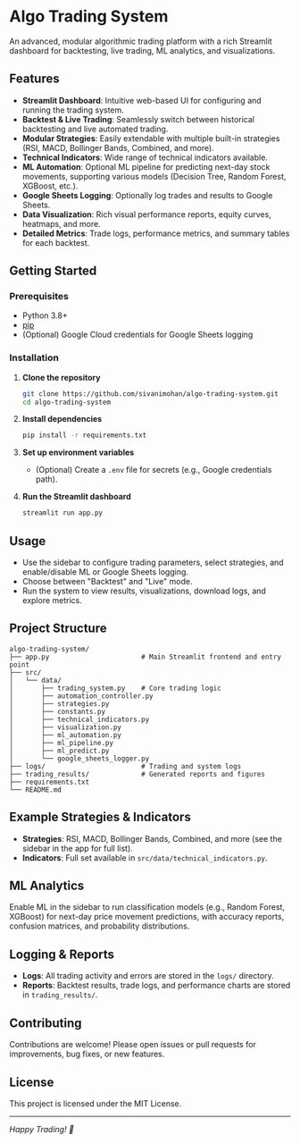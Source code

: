 # Algo Trading System

An advanced, modular algorithmic trading platform with a rich Streamlit dashboard for backtesting, live trading, ML analytics, and visualizations.

## Features

- **Streamlit Dashboard**: Intuitive web-based UI for configuring and running the trading system.
- **Backtest & Live Trading**: Seamlessly switch between historical backtesting and live automated trading.
- **Modular Strategies**: Easily extendable with multiple built-in strategies (RSI, MACD, Bollinger Bands, Combined, and more).
- **Technical Indicators**: Wide range of technical indicators available.
- **ML Automation**: Optional ML pipeline for predicting next-day stock movements, supporting various models (Decision Tree, Random Forest, XGBoost, etc.).
- **Google Sheets Logging**: Optionally log trades and results to Google Sheets.
- **Data Visualization**: Rich visual performance reports, equity curves, heatmaps, and more.
- **Detailed Metrics**: Trade logs, performance metrics, and summary tables for each backtest.

## Getting Started

### Prerequisites

- Python 3.8+
- [pip](https://pip.pypa.io/en/stable/)
- (Optional) Google Cloud credentials for Google Sheets logging

### Installation

1. **Clone the repository**
   ```bash
   git clone https://github.com/sivanimohan/algo-trading-system.git
   cd algo-trading-system
   ```

2. **Install dependencies**
   ```bash
   pip install -r requirements.txt
   ```

3. **Set up environment variables**
   - (Optional) Create a `.env` file for secrets (e.g., Google credentials path).

4. **Run the Streamlit dashboard**
   ```bash
   streamlit run app.py
   ```

## Usage

- Use the sidebar to configure trading parameters, select strategies, and enable/disable ML or Google Sheets logging.
- Choose between "Backtest" and "Live" mode.
- Run the system to view results, visualizations, download logs, and explore metrics.

## Project Structure

```
algo-trading-system/
├── app.py                       # Main Streamlit frontend and entry point
├── src/
│   └── data/
│       ├── trading_system.py    # Core trading logic
│       ├── automation_controller.py
│       ├── strategies.py
│       ├── constants.py
│       ├── technical_indicators.py
│       ├── visualization.py
│       ├── ml_automation.py
│       ├── ml_pipeline.py
│       ├── ml_predict.py
│       └── google_sheets_logger.py
├── logs/                        # Trading and system logs
├── trading_results/             # Generated reports and figures
├── requirements.txt
└── README.md
```

## Example Strategies & Indicators

- **Strategies**: RSI, MACD, Bollinger Bands, Combined, and more (see the sidebar in the app for full list).
- **Indicators**: Full set available in `src/data/technical_indicators.py`.

## ML Analytics

Enable ML in the sidebar to run classification models (e.g., Random Forest, XGBoost) for next-day price movement predictions, with accuracy reports, confusion matrices, and probability distributions.

## Logging & Reports

- **Logs**: All trading activity and errors are stored in the `logs/` directory.
- **Reports**: Backtest results, trade logs, and performance charts are stored in `trading_results/`.

## Contributing

Contributions are welcome! Please open issues or pull requests for improvements, bug fixes, or new features.

## License

This project is licensed under the MIT License.

---

*Happy Trading! 🚀*
